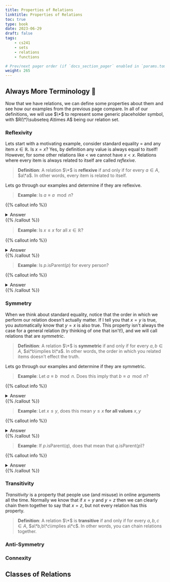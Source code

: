 ```yaml
---
title: Properties of Relations
linktitle: Properties of Relations
toc: true
type: book
date: 2023-06-29
draft: false
tags:
    - cs241
    - sets
    - relations
    - functions

# Prev/next pager order (if `docs_section_pager` enabled in `params.toml`)
weight: 265
---
```


## Always More Terminology 📖

Now that we have relations, we can define some properties about them and see how our examples from the previous page compare. In all of our definitions, we will use $\*$ to represent some generic placeholder symbol, with $R(\*)\subseteq A\times A$ being our relation set.

### Reflexivity

Lets start with a motivating example, consider standard equality $=$ and any item $x\in\mathbb{R}$. Is $x=x$? Yes, by definition any value is always equal to itself! However, for some other relations like $<$ we cannot have $x<x$. Relations where every item is always related to itself are called *reflexive*.

> **Definition**: A relation $\*$ is **reflexive** if and only if for every $a\in A$, $a\*a$. In other words, every item is related to itself.

Lets go through our examples and determine if they are reflexive.

> **Example**: Is $a\equiv a \mod n$?

{{% callout info %}}
<details>
<summary>Answer</summary>
Yes, because the remainder of $a$ divided by $n$ will be the same on both sides of the equality
</details>
{{% /callout %}}

> **Example**: Is $x\leq x$ for all $x\in\mathbb{R}$?

{{% callout info %}}
<details>
<summary>Answer</summary>
Yes, because $x=x$ so $x\leq x$ by definition.
</details>
{{% /callout %}}

> **Example**: Is $p$.isParent$(p)$ for every person?

{{% callout info %}}
<details>
<summary>Answer</summary>
No, its not possible to be your own parent, so isParent is not reflexive.
</details>
{{% /callout %}}

### Symmetry

When we think about standard equality, notice that the order in which we perform our relation doesn't actually matter. If I tell you that $x=y$ is true, you automatically know that $y=x$ is also true. This property isn't always the case for a general relation (try thinking of one that isn't!), and we will call relations that are *symmetric*.

> **Definition**: A relation $\*$ is **symmetric** if and only if for every $a,b\in A$, $a\*b\implies b\*a$. In other words, the order in which you related items doesn't effect the truth.

Lets go through our examples and determine if they are symmetric.

> **Example**: Let $a\equiv b\mod n$. Does this imply that $b\equiv a\mod n$? 

{{% callout info %}}
<details>
<summary>Answer</summary>
Yes, because the changing the order of $a,b$ does not change the remainders when divided by $n$
</details>
{{% /callout %}}

> **Example**: Let $x\leq y$, does this mean $y\leq x$ **for all values** $x,y$

{{% callout info %}}
<details>
<summary>Answer</summary>
If $x=y$ you can switch their order, however if $x\neq y$ then you can't. For example $2\leq 3$ but $3\not\leq 2$. Therefore, $\leq$ is not symmetric
</details>
{{% /callout %}}

> **Example**: If $p$.isParent$(q)$, does that mean that $q$.isParent$(p)$?

{{% callout info %}}
<details>
<summary>Answer</summary>
No, your child cannot also be your parent in any case, this relation is not symmetric.
</details>
{{% /callout %}}

### Transitivity

*Transitivity* is a property that people use (and misuse) in online arguments all the time. Normally we know that if $x=y$ and $y=z$ then we can clearly chain them together to say that $x=z$, but not every relation has this property.

> **Definition**: A relation $\*$ is **transitive** if and only if for every $a,b,c\in A$, $a\*b,b\*c\implies a\*c$. In other words, you can chain relations together.

### Anti-Symmetry

### Connexity

## Classes of Relations